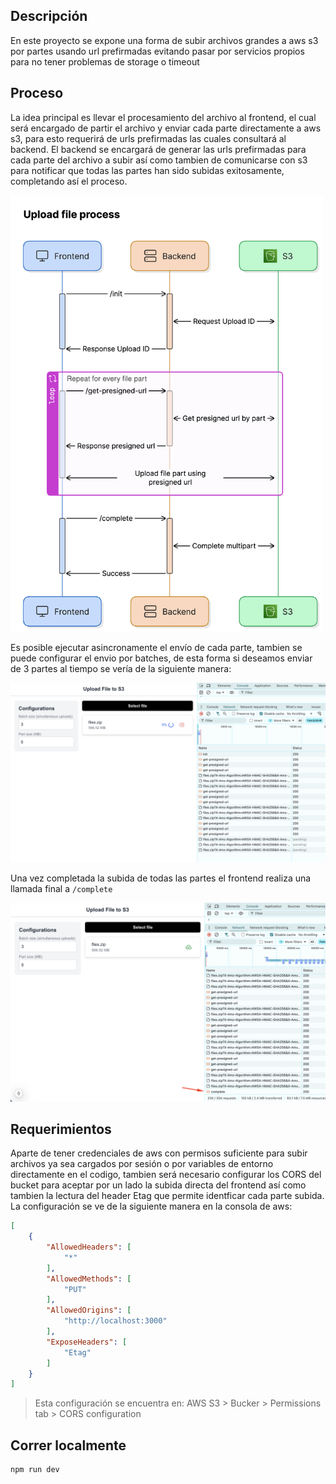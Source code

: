 ## Descripción
En este proyecto se expone una forma de subir archivos grandes a aws s3 por partes usando url prefirmadas evitando pasar por servicios propios para no tener problemas de storage o timeout

## Proceso
La idea principal es llevar el procesamiento del archivo al frontend, el cual será encargado de partir el archivo y enviar cada parte directamente a aws s3, para esto requerirá de urls
prefirmadas las cuales consultará al backend. El backend se encargará de generar las urls prefirmadas para cada parte del archivo a subir así como tambien de comunicarse con s3 para 
notificar que todas las partes han sido subidas exitosamente, completando así el proceso.

<img width="500px" src='https://github.com/CrissAlvarezH/upload-multipart-to-s3/blob/main/docs/images/upload_process_diagram.png'/>

Es posible ejecutar asincronamente el envío de cada parte, tambien se puede configurar el envio por batches, de esta forma si deseamos enviar de 3 partes al tiempo se vería de la siguiente manera:

<img src='https://github.com/CrissAlvarezH/upload-multipart-to-s3/blob/main/docs/images/uploading_file.png'/>

Una vez completada la subida de todas las partes el frontend realiza una llamada final a `/complete`

<img src='https://github.com/CrissAlvarezH/upload-multipart-to-s3/blob/main/docs/images/upload_completed.png'/>

## Requerimientos
Aparte de tener credenciales de aws con permisos suficiente para subir archivos ya sea cargados por sesión o por variables de entorno directamente en el codigo, tambien será
necesario configurar los CORS del bucket para aceptar por un lado la subida directa del frontend así como tambien la lectura del header Etag que permite identficar cada parte subida.
La configuración se ve de la siguiente manera en la consola de aws:

```json
[
    {
        "AllowedHeaders": [
            "*"
        ],
        "AllowedMethods": [
            "PUT"
        ],
        "AllowedOrigins": [
            "http://localhost:3000"
        ],
        "ExposeHeaders": [
            "Etag"
        ]
    }
]
```
> Esta configuración se encuentra en: AWS S3 > Bucker > Permissions tab > CORS configuration

## Correr localmente

```bash
npm run dev
```
